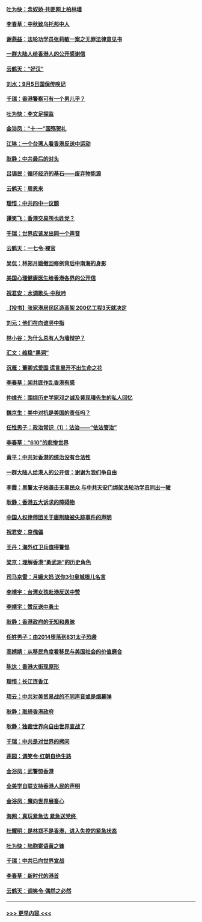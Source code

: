 #### [吐为快：念奴娇‧共匪网上柏林墙](../pages/nsc993/n11519122.md?t=09140601) 
#### [李春草：中秋致乌托邦中人](../pages/nsc993/n11518776.md?t=09140601) 
#### [谢燕益：法轮功学员张莉敏一案之无罪法律意见书](../pages/nsc993/n11517600.md?t=09140601) 
#### [一群大陆人给香港人的公开感谢信](../pages/nsc993/n11514797.md?t=09140601) 
#### [云鹤天：“好汉”](../pages/nsc993/n11513536.md?t=09140601) 
#### [刘水：9月5日国保传唤记](../pages/nsc993/n11513460.md?t=09140601) 
#### [千瑞：香港警察可有一个男儿乎？](../pages/nsc993/n11513109.md?t=09140601) 
#### [吐为快：李文足探监](../pages/nsc993/n11509622.md?t=09140601) 
#### [金浴凤：“十‧一”国殇贺礼](../pages/nsc993/n11509593.md?t=09140601) 
#### [江琳：一个台湾人看香港反送中运动](../pages/nsc993/n11509211.md?t=09140601) 
#### [耿静：中共最后的对头](../pages/nsc993/n11508308.md?t=09140601) 
#### [吕锡民：循环经济的基石——废弃物能源](../pages/nsc993/n11508212.md?t=09140601) 
#### [云鹤天：周恩来](../pages/nsc993/n11508055.md?t=09140601) 
#### [理悟：中共四中一议题](../pages/nsc993/n11507782.md?t=09140601) 
#### [谭笑飞：香港交易所也姓党？](../pages/nsc993/n11507753.md?t=09140601) 
#### [千瑞：世界应该发出同一个声音](../pages/nsc993/n11507290.md?t=09140601) 
#### [云鹤天：一七令‧裸官](../pages/nsc993/n11507177.md?t=09140601) 
#### [吴侃：林郑月娥撤回修例背后中南海的身影](../pages/nsc993/n11506876.md?t=09140601) 
#### [美国心理健康医生给香港各界的公开信](../pages/nsc993/n11506809.md?t=09140601) 
#### [祝君安：水调歌头‧中秋吟](../pages/nsc993/n11506758.md?t=09140601) 
#### [【投书】张家港居民区造高架 200亿工程3天就决定](../pages/nsc993/n11506682.md?t=09140601) 
#### [刘元：他们在向谁竖中指](../pages/nsc993/n11505384.md?t=09140601) 
#### [林小谷：为什么总有人为墙辩护？](../pages/nsc993/n11505226.md?t=09140601) 
#### [汇文：维稳“黑洞”](../pages/nsc993/n11504347.md?t=09140601) 
#### [沉雁：董卿式爱国 谎言里开不出生命之花](../pages/nsc993/n11503215.md?t=09140601) 
#### [李春草：闻共匪作乱香港有感](../pages/nsc993/n11503072.md?t=09140601) 
#### [仲维光：围绕历史学家邓之诚及黄现璠先生的私人回忆](../pages/nsc993/n11501330.md?t=09140601) 
#### [魏京生：美中对抗是美国的责任吗？](../pages/nsc993/n11500723.md?t=09140601) 
#### [任性男子：政治常识（1）：法治——“依法管治”](../pages/nsc993/n11500791.md?t=09140601) 
#### [李春草：“610”的悲惨世界](../pages/nsc993/n11501141.md?t=09140601) 
#### [黄平：中共对香港的统治没有合法性](../pages/nsc993/n11499473.md?t=09140601) 
#### [一群大陆人给港人的公开信：谢谢为我们争自由](../pages/nsc993/n11500402.md?t=09140601) 
#### [李霞：黑警太子站袭击无辜民众 与中共天安门绑架法轮功学员同出一辙](../pages/nsc993/n11499805.md?t=09140601) 
#### [耿静：香港五大诉求的障碍物](../pages/nsc993/n11497578.md?t=09140601) 
#### [中国人权律师团关于唐荆陵被失踪事件的声明](../pages/nsc993/n11500014.md?t=09140601) 
#### [祝君安：哀傀儡](../pages/nsc993/n11499776.md?t=09140601) 
#### [王丹：海外红卫兵值得警惕](../pages/nsc993/n11498138.md?t=09140601) 
#### [梁京：理解香港“勇武派”的历史角色](../pages/nsc993/n11498006.md?t=09140601) 
#### [司马京雷：月娥大妈  送你3句皇城根儿名言](../pages/nsc993/n11497885.md?t=09140601) 
#### [李靖宇：台湾女孩赴港反送中赞](../pages/nsc993/n11497721.md?t=09140601) 
#### [李靖宇：赞反送中勇士](../pages/nsc993/n11497452.md?t=09140601) 
#### [耿静：香港政府的无知和愚昧](../pages/nsc993/n11494238.md?t=09140601) 
#### [任姓男子：由2014堕落到831太子恐袭](../pages/nsc993/n11496683.md?t=09140601) 
#### [高婧婧：从移民角度看移民与美国社会的价值磨合](../pages/nsc993/n11495757.md?t=09140601) 
#### [陈达：香港大街现原形 ](../pages/nsc993/n11495441.md?t=09140601) 
#### [理悟：长江连香江](../pages/nsc993/n11495377.md?t=09140601) 
#### [项云：中共对美贸易战的不同声音或是烟幕弹](../pages/nsc993/n11494929.md?t=09140601) 
#### [耿静：取缔香港政府](../pages/nsc993/n11494218.md?t=09140601) 
#### [耿静：独裁世界向自由世界宣战了](../pages/nsc993/n11494190.md?t=09140601) 
#### [千瑞：中共是对世界的拷问](../pages/nsc993/n11493021.md?t=09140601) 
#### [莲园：调笑令‧红朝自绝生路](../pages/nsc993/n11493011.md?t=09140601) 
#### [金浴凤：武警惊香港](../pages/nsc993/n11492994.md?t=09140601) 
#### [全美学自联支持香港人民的声明](../pages/nsc993/n11492630.md?t=09140601) 
#### [金浴凤：魔向世界展畜心](../pages/nsc993/n11492599.md?t=09140601) 
#### [海网：真玩紧急法 紧急送党终 ](../pages/nsc993/n11492535.md?t=09140601) 
#### [杜耀明：是林郑不是香港，进入失控的紧急状态](../pages/nsc993/n11491420.md?t=09140601) 
#### [吐为快：陆胞寄语黄之锋](../pages/nsc993/n11491117.md?t=09140601) 
#### [千瑞：中共已向世界宣战](../pages/nsc993/n11490123.md?t=09140601) 
#### [李春草：新时代的港首](../pages/nsc993/n11489864.md?t=09140601) 
#### [云鹤天：调笑令·偶然之必然](../pages/nsc993/n11489701.md?t=09140601) 

----
#### [ >>> 更早内容 <<< ](../indexes/nsc993-earlier.md)
